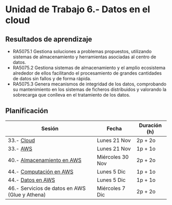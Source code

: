 
# Unidad de Trabajo 6.- Datos en el cloud

## Resultados de aprendizaje

* RA5075.1 Gestiona soluciones a problemas propuestos, utilizando sistemas de almacenamiento y herramientas asociadas al centro de datos.  
* RA5075.2 Gestiona sistemas de almacenamiento y el amplio ecosistema alrededor de ellos facilitando el procesamiento de grandes cantidades de datos sin fallos y de forma rápida.  
* RA5075.3 Genera mecanismos de integridad de los datos, comprobando su mantenimiento en los sistemas de ficheros distribuidos y valorando la sobrecarga que conlleva en el tratamiento de los datos.

## Planificación

| Sesión                            | Fecha             | Duración (h)  |
| ---------                         | -----             | ---------     |
| 33.- [Cloud](01cloud.md)          | Lunes 21 Nov      | 2p + 2o       |
| 33.- [AWS](02aws.md)              | Lunes 21 Nov      | 1p + 1o       |
| 40.- [Almacenamiento en AWS](03s3.md)   | Miércoles 30 Nov  | 2p + 2o       |
| 44.- [Computación en AWS](05computacion.md)     | Lunes 5 Dic       | 1p + 1o   |
| 44.- [Datos en AWS](06datos.md)   | Lunes 5 Dic       | 1p + 1o   |
| 46.- Servicios de datos en AWS (Glue y Athena)    | Miércoles 7 Dic   | 2p + 2o   |

